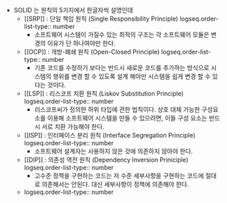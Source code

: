 - SOLID 는 원칙의 5가지에서 한글자씩 설명인데
	- [[SRP]] : 단일 책임 원칙 (Single Responsibility Principle)
	  logseq.order-list-type:: number
		- 소프트웨어 시스템이 가질수 있는 최적의 구조는 각 소프트웨어 모듈은 변경의 이유가 단 하나여야만 한다.
	- [[OCP]] : 개방-폐쇄 원칙 (Open-Closed Principle)
	  logseq.order-list-type:: number
		- 기존 코드를 수정하기 보다는 반드시 새로운 코드를 추가하는 방식으로 시스템의 행위를 변경 할 수 있도록 설계 해야만 시스템을 쉽게 변경 할 수 있다는 것이다.
	- [[LSP]] : 리스코프 치환 원칙 (Liskov Substitution Principle)
	  logseq.order-list-type:: number
		- 리스코프씨가 정의한 하위 타입에 관한 법칙이다. 상호 대체 가능한 구성요소를 이용해 소프트웨어 시스템을 만들 수 있으려면, 이들 구성 요소는 반드시 서로 치환 가능해야 한다.
	- [[ISP]] : 인터페이스 분리 원칙 (Interface Segregation Principle)
	  logseq.order-list-type:: number
		- 소프트웨어 설계자는 사용하지 않은 것에 의존하지 않아야 한다.
	- [[DIP]] : 의존성 역전 원칙 (Dependency Inversion Priniciple)
	  logseq.order-list-type:: number
		- 고수준 정책을 구현하는 코드는 저 수준 세부사항을 구현하는 코드에 절대로 의존해서는 안된다. 대신 세부사항이 정책에 의존해야 한다.
	- logseq.order-list-type:: number